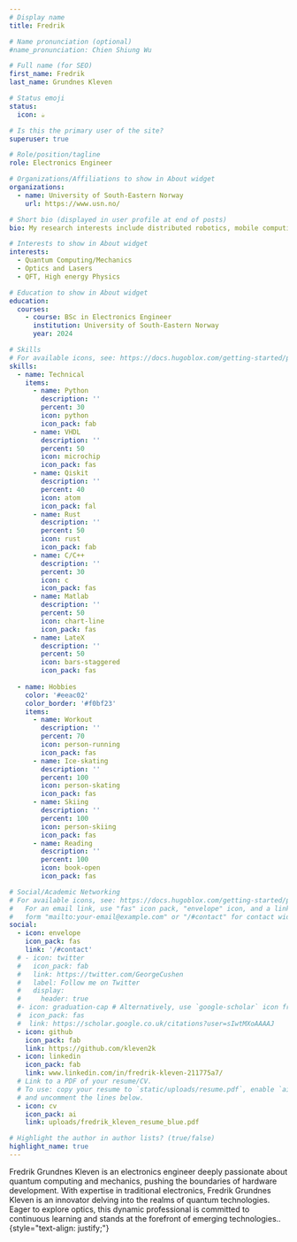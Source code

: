 ```yaml
---
# Display name
title: Fredrik

# Name pronunciation (optional)
#name_pronunciation: Chien Shiung Wu

# Full name (for SEO)
first_name: Fredrik
last_name: Grundnes Kleven

# Status emoji
status:
  icon: ☕️

# Is this the primary user of the site?
superuser: true

# Role/position/tagline
role: Electronics Engineer

# Organizations/Affiliations to show in About widget
organizations:
  - name: University of South-Eastern Norway
    url: https://www.usn.no/

# Short bio (displayed in user profile at end of posts)
bio: My research interests include distributed robotics, mobile computing and programmable matter.

# Interests to show in About widget
interests:
  - Quantum Computing/Mechanics
  - Optics and Lasers
  - QFT, High energy Physics

# Education to show in About widget
education:
  courses:
    - course: BSc in Electronics Engineer
      institution: University of South-Eastern Norway
      year: 2024

# Skills
# For available icons, see: https://docs.hugoblox.com/getting-started/page-builder/#icons
skills:
  - name: Technical
    items:
      - name: Python
        description: ''
        percent: 30
        icon: python
        icon_pack: fab
      - name: VHDL
        description: ''
        percent: 50
        icon: microchip
        icon_pack: fas
      - name: Qiskit
        description: ''
        percent: 40
        icon: atom
        icon_pack: fal
      - name: Rust
        description: ''
        percent: 50
        icon: rust
        icon_pack: fab
      - name: C/C++
        description: ''
        percent: 30
        icon: c
        icon_pack: fas
      - name: Matlab
        description: ''
        percent: 50
        icon: chart-line
        icon_pack: fas
      - name: LateX
        description: ''
        percent: 50
        icon: bars-staggered
        icon_pack: fas
        
  - name: Hobbies
    color: '#eeac02'
    color_border: '#f0bf23'
    items:
      - name: Workout
        description: ''
        percent: 70
        icon: person-running
        icon_pack: fas
      - name: Ice-skating
        description: ''
        percent: 100
        icon: person-skating
        icon_pack: fas
      - name: Skiing
        description: ''
        percent: 100
        icon: person-skiing
        icon_pack: fas
      - name: Reading
        description: ''
        percent: 100
        icon: book-open
        icon_pack: fas

# Social/Academic Networking
# For available icons, see: https://docs.hugoblox.com/getting-started/page-builder/#icons
#   For an email link, use "fas" icon pack, "envelope" icon, and a link in the
#   form "mailto:your-email@example.com" or "/#contact" for contact widget.
social:
  - icon: envelope
    icon_pack: fas
    link: '/#contact'
  # - icon: twitter
  #   icon_pack: fab
  #   link: https://twitter.com/GeorgeCushen
  #   label: Follow me on Twitter
  #   display:
  #     header: true
  #- icon: graduation-cap # Alternatively, use `google-scholar` icon from `ai` icon pack
  #  icon_pack: fas
  #  link: https://scholar.google.co.uk/citations?user=sIwtMXoAAAAJ
  - icon: github
    icon_pack: fab
    link: https://github.com/kleven2k
  - icon: linkedin
    icon_pack: fab
    link: www.linkedin.com/in/fredrik-kleven-211775a7/
  # Link to a PDF of your resume/CV.
  # To use: copy your resume to `static/uploads/resume.pdf`, enable `ai` icons in `params.yaml`,
  # and uncomment the lines below.
  - icon: cv
    icon_pack: ai
    link: uploads/fredrik_kleven_resume_blue.pdf

# Highlight the author in author lists? (true/false)
highlight_name: true
---
```


Fredrik Grundnes Kleven is an electronics engineer deeply passionate about quantum computing and mechanics, pushing the boundaries of hardware development. With expertise in traditional electronics, Fredrik Grundnes Kleven is an innovator delving into the realms of quantum technologies. Eager to explore optics, this dynamic professional is committed to continuous learning and stands at the forefront of emerging technologies..
{style="text-align: justify;"}

